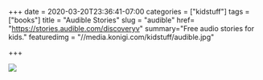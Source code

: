 +++
date = 2020-03-20T23:36:41-07:00
categories = ["kidstuff"]
tags = ["books"]
title = "Audible Stories"
slug = "audible"
href= "https://stories.audible.com/discoveryv"
summary="Free audio stories for kids."
featuredimg = "//media.konigi.com/kidstuff/audible.jpg"

+++

<img src="//media.konigi.com/kidstuff/audible.jpg" />
